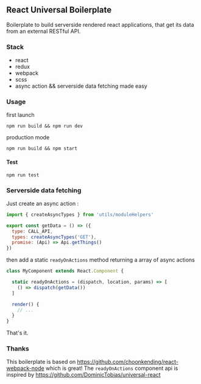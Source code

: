 ## React Universal Boilerplate

Boilerplate to build serverside rendered react applications, that get its data from an external RESTful API.

### Stack
- react
- redux
- webpack
- scss
- async action && serverside data fetching made easy

### Usage
first launch
```
npm run build && npm run dev
```

production mode
```
npm run build && npm start
```

#### Test

```
npm run test
```

### Serverside data fetching

Just create an async action :
```js
import { createAsyncTypes } from 'utils/moduleHelpers'

export const getData = () => ({
  type: CALL_API,
  types: createAsyncTypes('GET'),
  promise: (Api) => Api.getThings()
})
```

then add a static `readyOnActions` method returning a array of async actions
```js
class MyComponent extends React.Component {

  static readyOnActions = (dispatch, location, params) => [
    () => dispatch(getData())
  ]

  render() {
    // ...
  }
}
```

That's it.

### Thanks

This boilerplate is based on https://github.com/choonkending/react-webpack-node which is great!
The `readyOnActions` component api is inspired by https://github.com/DominicTobias/universal-react
